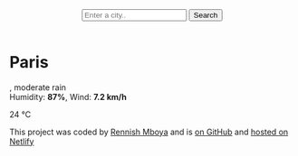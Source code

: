 <!DOCTYPE html>
<html lang="en">
<head>
 <meta charset="UTF-8" />
 <meta name="viewport" content="width=device-width, initial-scale=1.0" />
 <title>Skylark wheather Application</title>
</head>
<body>
 <div class="weather-app">
   <header>
     <form id="search-form">
       <input type="search" placeholder="Enter a city.." required class="search-input" id="search-input" />
       <input type="submit" value="Search" class="search-button" />
     </form>
   </header>
   
   <main>
     <div class="current-weather">
       <div>
         <h1 class="current-city" id="current-city">Paris</h1>
         <p class="current-details">
           <span id="current-date"></span>, moderate rain <br />
           Humidity: <strong>87%</strong>, Wind: <strong>7.2 km/h</strong>
         </p>
       </div>
       <div class="current-temperature">
         <span class="current-temperature-icon"></span>
         <span class="current-temperature-value" id="current-temperature">24</span>
         <span class="current-temperature-unit">°C</span>
       </div>
     </div>
   </main>
   
   <footer>
     <p>
       This project was coded by
       <a href="https://github.com/Rennish" target="_blank">Rennish Mboya</a> and is
       <a href="https://github.com/Rennish/Weather-APi-Correct" target="_blank">on GitHub</a> and
       <a href="https://beautiful-kiten-9b7d1e.netlify.app/" target="_blank">hosted on Netlify</a>
     </p>
   </footer>
 </div>
</body>
</html>
